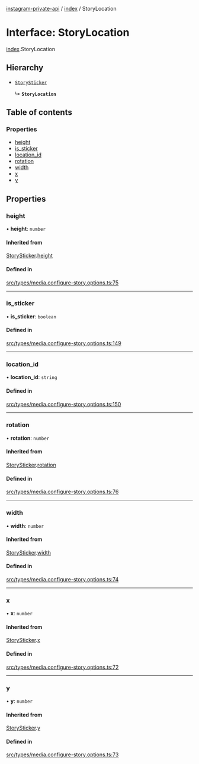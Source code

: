 [instagram-private-api](../../README.md) / [index](../../modules/index.md) / StoryLocation

# Interface: StoryLocation

[index](../../modules/index.md).StoryLocation

## Hierarchy

- [`StorySticker`](StorySticker.md)

  ↳ **`StoryLocation`**

## Table of contents

### Properties

- [height](StoryLocation.md#height)
- [is\_sticker](StoryLocation.md#is_sticker)
- [location\_id](StoryLocation.md#location_id)
- [rotation](StoryLocation.md#rotation)
- [width](StoryLocation.md#width)
- [x](StoryLocation.md#x)
- [y](StoryLocation.md#y)

## Properties

### height

• **height**: `number`

#### Inherited from

[StorySticker](StorySticker.md).[height](StorySticker.md#height)

#### Defined in

[src/types/media.configure-story.options.ts:75](https://github.com/Nerixyz/instagram-private-api/blob/0e0721c/src/types/media.configure-story.options.ts#L75)

___

### is\_sticker

• **is\_sticker**: `boolean`

#### Defined in

[src/types/media.configure-story.options.ts:149](https://github.com/Nerixyz/instagram-private-api/blob/0e0721c/src/types/media.configure-story.options.ts#L149)

___

### location\_id

• **location\_id**: `string`

#### Defined in

[src/types/media.configure-story.options.ts:150](https://github.com/Nerixyz/instagram-private-api/blob/0e0721c/src/types/media.configure-story.options.ts#L150)

___

### rotation

• **rotation**: `number`

#### Inherited from

[StorySticker](StorySticker.md).[rotation](StorySticker.md#rotation)

#### Defined in

[src/types/media.configure-story.options.ts:76](https://github.com/Nerixyz/instagram-private-api/blob/0e0721c/src/types/media.configure-story.options.ts#L76)

___

### width

• **width**: `number`

#### Inherited from

[StorySticker](StorySticker.md).[width](StorySticker.md#width)

#### Defined in

[src/types/media.configure-story.options.ts:74](https://github.com/Nerixyz/instagram-private-api/blob/0e0721c/src/types/media.configure-story.options.ts#L74)

___

### x

• **x**: `number`

#### Inherited from

[StorySticker](StorySticker.md).[x](StorySticker.md#x)

#### Defined in

[src/types/media.configure-story.options.ts:72](https://github.com/Nerixyz/instagram-private-api/blob/0e0721c/src/types/media.configure-story.options.ts#L72)

___

### y

• **y**: `number`

#### Inherited from

[StorySticker](StorySticker.md).[y](StorySticker.md#y)

#### Defined in

[src/types/media.configure-story.options.ts:73](https://github.com/Nerixyz/instagram-private-api/blob/0e0721c/src/types/media.configure-story.options.ts#L73)

